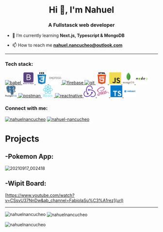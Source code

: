 <h1 align="center">Hi 👋, I'm Nahuel</h1>
<h3 align="center">A Fullstasck web developer</h3>

- 🌱 I’m currently learning **Next.js, Typescript & MongoDB**

- 📫 How to reach me **nahuel.nancucheo@outlook.com**
<hr></hr>

<h3 align="left">Tech stack:</h3>
<p align="left"> <a href="https://babeljs.io/" target="_blank"> <img src="https://www.vectorlogo.zone/logos/babeljs/babeljs-icon.svg" alt="babel" title="babel" width="40" height="40"/> </a> 
 <a href="https://getbootstrap.com" target="_blank" > <img src="https://raw.githubusercontent.com/devicons/devicon/master/icons/bootstrap/bootstrap-plain-wordmark.svg" title="Bootstrap" alt="bootstrap" width="40" height="40" /> </a> <a href="https://www.w3schools.com/css/" target="_blank"> <img src="https://raw.githubusercontent.com/devicons/devicon/master/icons/css3/css3-original-wordmark.svg" title="CSS" alt="css3" width="40" height="40"/> </a> 
 <a href="https://expressjs.com" target="_blank"> <img src="https://raw.githubusercontent.com/devicons/devicon/master/icons/express/express-original-wordmark.svg" title="Express" alt="express" width="40" height="40"/> </a> <a href="https://firebase.google.com/" target="_blank"> <img src="https://www.vectorlogo.zone/logos/firebase/firebase-icon.svg" title="Firebase" alt="firebase" width="40" height="40"/> </a> 
 <a href="https://git-scm.com/" target="_blank"> <img src="https://www.vectorlogo.zone/logos/git-scm/git-scm-icon.svg" title="Git" alt="git" width="40" height="40"/> </a> 
 <a href="https://www.w3.org/html/" target="_blank"> <img src="https://raw.githubusercontent.com/devicons/devicon/master/icons/html5/html5-original-wordmark.svg" title="HTML5" alt="html5" width="40" height="40"/> </a>
 <a href="https://developer.mozilla.org/en-US/docs/Web/JavaScript" target="_blank"> <img src="https://raw.githubusercontent.com/devicons/devicon/master/icons/javascript/javascript-original.svg" title="JavaScript" alt="javascript" width="40" height="40"/> </a>
 <a href="https://www.mongodb.com/" target="_blank"> <img src="https://raw.githubusercontent.com/devicons/devicon/master/icons/mongodb/mongodb-original-wordmark.svg" alt="mongodb"  title="MongoDB" width="40" height="40"/> </a> <a href="https://nodejs.org" target="_blank"> <img src="https://raw.githubusercontent.com/devicons/devicon/master/icons/nodejs/nodejs-original-wordmark.svg" title="NodeJs" alt="nodejs" width="40" height="40"/> </a>
 <a href="https://www.postgresql.org" target="_blank"> <img src="https://raw.githubusercontent.com/devicons/devicon/master/icons/postgresql/postgresql-original-wordmark.svg" alt="postgresql"  title="PostgreSQL" width="40" height="40"/> </a>
 <a href="https://postman.com" target="_blank"> <img src="https://www.vectorlogo.zone/logos/getpostman/getpostman-icon.svg" title="Postman" alt="postman" width="40" height="40"/> </a>
 <a href="https://reactjs.org/" target="_blank"> <img src="https://raw.githubusercontent.com/devicons/devicon/master/icons/react/react-original-wordmark.svg" title="ReactJs" alt="react" width="40" height="40"/> </a>
 <a href="https://reactnative.dev/" target="_blank"> <img src="https://reactnative.dev/img/header_logo.svg" alt="reactnative" title="React Native" width="40" height="40"/> </a> 
 <a href="https://redux.js.org" target="_blank"> <img src="https://raw.githubusercontent.com/devicons/devicon/master/icons/redux/redux-original.svg" title="Redux" alt="redux" width="40" height="40"/> </a>
 <a href="https://sass-lang.com" target="_blank"> <img src="https://raw.githubusercontent.com/devicons/devicon/master/icons/sass/sass-original.svg" title="SASS" alt="sass" width="40" height="40"/> </a> 
 <a href="https://www.typescriptlang.org/" target="_blank"> <img src="https://raw.githubusercontent.com/devicons/devicon/master/icons/typescript/typescript-original.svg" alt="typescript" title="Typescript" width="40" height="40"/> </a> 
 <a href="https://webpack.js.org" target="_blank"> <img src="https://raw.githubusercontent.com/devicons/devicon/d00d0969292a6569d45b06d3f350f463a0107b0d/icons/webpack/webpack-original-wordmark.svg" title="Webpack" alt="webpack" width="40" height="40"/> </a>
</p>
<h3 align="left">Connect with me:</h3>
<p align="left">
<a href="https://twitter.com/nahuelnancucheo" target="_blank"><img align="center" src="https://raw.githubusercontent.com/rahuldkjain/github-profile-readme-generator/master/src/images/icons/Social/twitter.svg" title="Twitter" alt="nahuelnancucheo" height="30" width="40" /></a>
 <a href="https://linkedin.com/in/nahuel-nancucheo" target="_blank"><img align="center" src="https://raw.githubusercontent.com/rahuldkjain/github-profile-readme-generator/master/src/images/icons/Social/linked-in-alt.svg" title="Linkedin" alt="nahuel-nancucheo" height="30" width="40" /></a>
</p>

# Projects

## -Pokemon App:
![20210917_002418](https://user-images.githubusercontent.com/81537168/133719263-450e08a6-2528-4c60-9f17-b2049a7e3207.gif)

## -Wipit Board:
[https://www.youtube.com/watch?v=CSsvU37NnDw&ab_channel=FabiolaSu%C3%A1rez](url)



<hr></hr>
<p><img align="left" src="https://github-readme-stats.vercel.app/api/top-langs?username=nahuelnancucheo&show_icons=true&locale=en&layout=compact"  alt="nahuelnancucheo" /></p>

<p>&nbsp;<img align="center" src="https://github-readme-stats.vercel.app/api?username=nahuelnancucheo&show_icons=true&locale=en" alt="nahuelnancucheo" /></p>

<p><img align="center" src="https://github-readme-streak-stats.herokuapp.com/?user=nahuelnancucheo&" alt="nahuelnancucheo" /></p>

